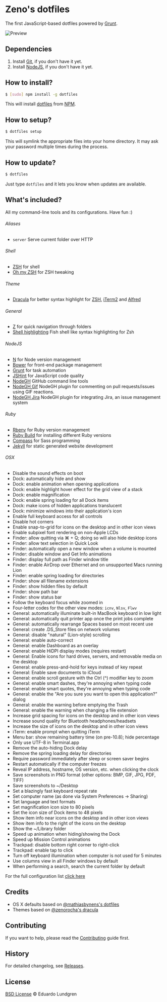 # Zeno's dotfiles

The first JavaScript-based dotfiles powered by [Grunt](http://gruntjs.com/).

![Preview](http://f.cl.ly/items/423c1j0C0r0x1c0C033f/dotfiles.png)

## Dependencies

1. Install [Git](http://git-scm.com), if you don't have it yet.
2. Install [NodeJS](http://nodejs.org/download/), if you don't have it yet.

## How to install?

```sh
$ [sudo] npm install -g dotfiles
```

This will install [dotfiles](http://npmjs.org/dotfiles) from [NPM](http://npmjs.org).

## How to setup?

```sh
$ dotfiles setup
```

This will symlink the appropriate files into your home directory. It may ask your password multiple times during the process.

## How to update?

```sh
$ dotfiles
```

Just type `dotfiles` and it lets you know when updates are available.

## What's included?

All my command-line tools and its configurations. Have fun :)

###### Aliases

* `server` Serve current folder over HTTP

###### Shell

* [ZSH](http://www.zsh.org/) for shell
* [Oh my ZSH](https://github.com/robbyrussell/oh-my-zsh) for ZSH tweaking

###### Theme

* [Dracula](https://github.com/zenorocha/dracula-theme) for better syntax highlight for [ZSH](http://www.zsh.org/), [iTerm2](http://www.iterm2.com/) and [Alfred](http://www.alfredapp.com/)

###### General

* [Z](https://github.com/rupa/z/) for quick navigation through folders
* [Shell highlighting](https://github.com/zsh-users/zsh-syntax-highlighting) Fish shell like syntax highlighting for Zsh

###### NodeJS

* [N](https://github.com/visionmedia/n) for Node version management
* [Bower](http://bower.io/) for front-end package management
* [Grunt](http://gruntjs.com/) for task automation
* [JSHint](http://www.jshint.com/) for JavaScript code quality
* [NodeGH](http://www.nodegh.io/) GitHub command line tools
* [NodeGH Gif](https://github.com/node-gh/gh-gif) NodeGH plugin for commenting on pull requests/issues using GIF reactions.
* [NodeGH Jira](https://github.com/node-gh/gh-jira) NodeGH plugin for integrating Jira, an issue management system

###### Ruby

* [Rbenv](https://github.com/sstephenson/rbenv) for Ruby version management
* [Ruby Build](https://github.com/sstephenson/ruby-build) for installing different Ruby versions
* [Compass](http://compass-style.org/) for Sass programming
* [Jekyll](http://jekyllrb.com/) for static generated website development

###### OSX

* Disable the sound effects on boot
* Dock: automatically hide and show
* Dock: enable animation when opening applications
* Dock: enable highlight hover effect for the grid view of a stack
* Dock: enable magnification
* Dock: enable spring loading for all Dock items
* Dock: make icons of hidden applications translucent
* Dock: minimize windows into their application's icon
* Enable full keyboard access for all controls
* Disable hot corners
* Enable snap-to-grid for icons on the desktop and in other icon views
* Enable subpixel font rendering on non-Apple LCDs
* Finder: allow quitting via ⌘ + Q; doing so will also hide desktop icons
* Finder: allow text selection in Quick Look
* Finder: automatically open a new window when a volume is mounted
* Finder: disable window and Get Info animations
* Finder: display full path as Finder window title
* Finder: enable AirDrop over Ethernet and on unsupported Macs running Lion
* Finder: enable spring loading for directories
* Finder: show all filename extensions
* Finder: show hidden files by default
* Finder: show path bar
* Finder: show status bar
* Follow the keyboard focus while zoomed in
* Four-letter codes for the other view modes: `icnv`, `Nlsv`, `Flwv`
* General: automatically illuminate built-in MacBook keyboard in low light
* General: automatically quit printer app once the print jobs complete
* General: automatically rearrange Spaces based on most recent use
* General: create .DS_Store files on network volumes
* General: disable "natural" (Lion-style) scrolling
* General: enable auto-correct
* General: enable Dashboard as an overlay
* General: enable HiDPI display modes (requires restart)
* General: Enable icons for hard drives, servers, and removable media on the desktop
* General: enable press-and-hold for keys instead of key repeat
* General: Enable save documents to iCloud
* General: enable scroll gesture with the Ctrl (^) modifier key to zoom
* General: enable smart dashes, they're annoying when typing code
* General: enable smart quotes, they're annoying when typing code
* General: enable the "Are you sure you want to open this application?" dialog
* General: enable the warning before emptying the Trash
* General: enable the warning when changing a file extension
* Increase grid spacing for icons on the desktop and in other icon views
* Increase sound quality for Bluetooth headphones/headsets
* Increase the size of icons on the desktop and in other icon views
* iTerm: enable prompt when quitting iTerm
* Menu bar: show remaining battery time (on pre-10.8); hide percentage
* Only use UTF-8 in Terminal.app
* Remove the auto-hiding Dock delay
* Remove the spring loading delay for directories
* Require password immediately after sleep or screen saver begins
* Restart automatically if the computer freezes
* Reveal IP address, hostname, OS version, etc. when clicking the clock
* Save screenshots in PNG format (other options: BMP, GIF, JPG, PDF, TIFF)
* Save screenshots to ~/Desktop
* Set a blazingly fast keyboard repeat rate
* Set computer name (as done via System Preferences → Sharing)
* Set language and text formats
* Set magnification icon size to 80 pixels
* Set the icon size of Dock items to 48 pixels
* Show item info near icons on the desktop and in other icon views
* Show item info to the right of the icons on the desktop
* Show the ~/Library folder
* Speed up animation when hiding/showing the Dock
* Speed up Mission Control animations
* Trackpad: disable bottom right corner to right-click
* Trackpad: enable tap to click
* Turn off keyboard illumination when computer is not used for 5 minutes
* Use columns view in all Finder windows by default
* When performing a search, search the current folder by default

For the full configuration list [click here](https://github.com/eduardolundgren/dotfiles/blob/master/templates/.osx)

## Credits

* OS X defaults based on [@mathiasbynens's dotfiles](https://github.com/mathiasbynens/dotfiles)
* Themes based on [@zenorocha's dracula](https://github.com/zenorocha/dracula-theme)

## Contributing

If you want to help, please read the [Contributing](https://github.com/eduardolundgren/dotfiles/blob/master/CONTRIBUTING.md) guide first.

## History

For detailed changelog, see [Releases](https://github.com/eduardolundgren/dotfiles/releases).

## License

[BSD License](https://github.com/eduardolundgren/dotfiles/blob/master/LICENSE.md) © Eduardo Lundgren